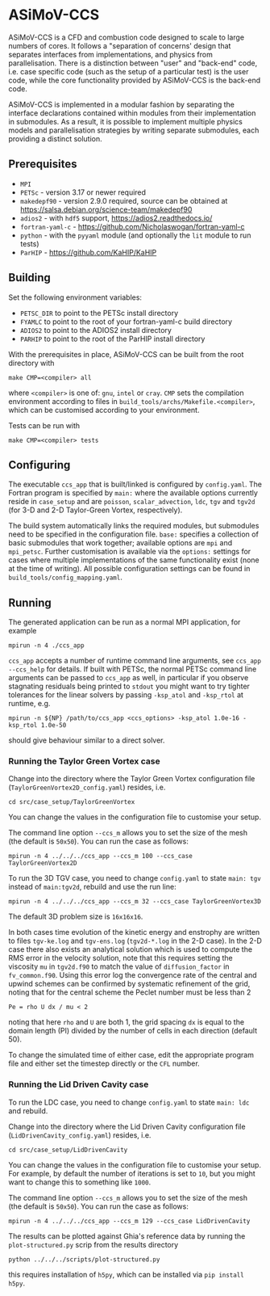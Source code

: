 # ASiMoV-CCS

ASiMoV-CCS is a CFD and combustion code designed to scale to large numbers of cores. It follows a "separation of concerns' design that separates interfaces from implementations, and physics from parallelisation. There is a distinction between "user" and "back-end" code, i.e. case specific code (such as the setup of a particular test) is the user code, while the core functionality provided by ASiMoV-CCS is the back-end code.

ASiMoV-CCS is implemented in a modular fashion by separating the interface declarations contained within modules from their implementation in submodules. As a result, it is possible to implement multiple physics models and parallelisation strategies by writing separate submodules, each providing a distinct solution.

## Prerequisites

- `MPI`
- `PETSc` - version 3.17 or newer required
- `makedepf90` - version 2.9.0 required, source can be obtained at https://salsa.debian.org/science-team/makedepf90
- `adios2` - with `hdf5` support, https://adios2.readthedocs.io/
- `fortran-yaml-c` - https://github.com/Nicholaswogan/fortran-yaml-c
- `python` - with the `pyyaml` module (and optionally the `lit` module to run tests)
- `ParHIP` - https://github.com/KaHIP/KaHIP



## Building

Set the following environment variables:

- `PETSC_DIR` to point to the PETSc install directory 
- `FYAMLC` to point to the root of your fortran-yaml-c build directory
- `ADIOS2` to point to the ADIOS2 install directory
- `PARHIP` to point to the root of the ParHIP install directory


With the prerequisites in place, ASiMoV-CCS can be built from the root directory with
```
make CMP=<compiler> all
```
where `<compiler>` is one of: `gnu`, `intel` or `cray`. `CMP` sets the compilation environment according to files in `build_tools/archs/Makefile.<compiler>`, which can be customised according to your environment. 

Tests can be run with
```
make CMP=<compiler> tests
```


## Configuring

The executable `ccs_app` that is built/linked is configured by `config.yaml`. The Fortran program is specified by `main:` where the available options currently reside in `case_setup` and are `poisson`, `scalar_advection`, `ldc`, `tgv` and `tgv2d` (for 3-D and 2-D Taylor-Green Vortex, respectively).

The build system automatically links the required modules, but submodules need to be specified in the configuration file. `base:` specifies a collection of basic submodules that work together; available options are `mpi` and `mpi_petsc`. Further customisation is available via the `options:` settings for cases where multiple implementations of the same functionality exist (none at the time of writing). 
All possible configuration settings can be found in `build_tools/config_mapping.yaml`. 


## Running
The generated application can be run as a normal MPI application, for example
```
mpirun -n 4 ./ccs_app
```

`ccs_app` accepts a number of runtime command line arguments, see `ccs_app --ccs_help` for details. 
If built with PETSc, the normal PETSc command line arguments can be passed to `ccs_app` as well, in particular if you observe stagnating residuals being printed to `stdout` you might want to try tighter tolerances for the linear solvers by passing `-ksp_atol` and `-ksp_rtol` at runtime, e.g.
```
mpirun -n ${NP} /path/to/ccs_app <ccs_options> -ksp_atol 1.0e-16 -ksp_rtol 1.0e-50
```
should give behaviour similar to a direct solver.

### Running the Taylor Green Vortex case
Change into the directory where the Taylor Green Vortex configuration file (`TaylorGreenVortex2D_config.yaml`) resides, i.e.
```
cd src/case_setup/TaylorGreenVortex
```
You can change the values in the configuration file to customise your setup. 

The command line option `--ccs_m` allows you to set the size of the mesh (the default is `50x50`). You can run the case as follows:
```
mpirun -n 4 ../../../ccs_app --ccs_m 100 --ccs_case TaylorGreenVortex2D
```

To run the 3D TGV case, you need to change `config.yaml` to state `main: tgv` instead of `main:tgv2d`, rebuild and use the run line:
```
mpirun -n 4 ../../../ccs_app --ccs_m 32 --ccs_case TaylorGreenVortex3D
```
The default 3D problem size is `16x16x16`.

In both cases time evolution of the kinetic energy and enstrophy are written to files `tgv-ke.log` and `tgv-ens.log` (`tgv2d-*.log` in the 2-D case).
In the 2-D case there also exists an analytical solution which is used to compute the RMS error in the velocity solution, note that this requires setting the viscosity `mu` in `tgv2d.f90` to match the value of `diffusion_factor` in `fv_common.f90`.
Using this error log the convergence rate of the central and upwind schemes can be confirmed by systematic refinement of the grid, noting that for the central scheme the Peclet number must be less than 2
```
Pe = rho U dx / mu < 2
```
noting that here `rho` and `U` are both 1, the grid spacing `dx` is equal to the domain length (PI) divided by the number of cells in each direction (default 50).

To change the simulated time of either case, edit the appropriate program file and either set the timestep directly or the `CFL` number.

### Running the Lid Driven Cavity case

To run the LDC case, you need to change `config.yaml` to state `main: ldc` and rebuild.

Change into the directory where the Lid Driven Cavity configuration file (`LidDrivenCavity_config.yaml`) resides, i.e.
```
cd src/case_setup/LidDrivenCavity
```
You can change the values in the configuration file to customise your setup. For example, by default the number of iterations is set to `10`, but you might want to change this to something like `1000`. 

The command line option `--ccs_m` allows you to set the size of the mesh (the default is `50x50`). You can run the case as follows:
```
mpirun -n 4 ../../../ccs_app --ccs_m 129 --ccs_case LidDrivenCavity
```

The results can be plotted against Ghia's reference data by running the `plot-structured.py` scrip from the results directory
```
python ../../../scripts/plot-structured.py
```
this requires installation of `h5py`, which can be installed via `pip install h5py`.
